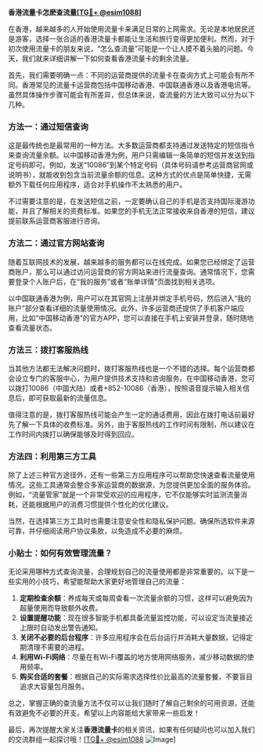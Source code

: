 **香港流量卡怎麽查流量[[TG💪+ @esim1088](https://t.me/s/esim1088)]**

在香港，越来越多的人开始使用流量卡来满足日常的上网需求。无论是本地居民还是游客，选择一张合适的香港流量卡都能让生活和旅行变得更加便利。然而，对于初次使用流量卡的朋友来说，“怎么查流量”可能是一个让人摸不着头脑的问题。今天，我们就来详细讲解一下如何查看香港流量卡的剩余流量。

首先，我们需要明确一点：不同的运营商提供的流量卡在查询方式上可能会有所不同。香港常见的流量卡运营商包括中国移动香港、中国联通香港以及香港电讯等。虽然具体操作步骤可能会有所差异，但总体来说，查流量的方法大致可以分为以下几种。

### 方法一：通过短信查询

这是最传统也是最常用的一种方法。大多数运营商都支持通过发送特定的短信指令来查询流量余额。以中国移动香港为例，用户只需编辑一条简单的短信并发送到指定号码即可。例如，发送“10086”到某个特定号码（具体号码请参考运营商官网或说明书），就能收到包含当前流量余额的信息。这种方式的优点是简单快捷，无需额外下载任何应用程序，适合对手机操作不太熟悉的用户。

不过需要注意的是，在发送短信之前，一定要确认自己的手机是否支持国际漫游功能，并且了解相关的资费标准。如果您的手机无法正常接收来自香港的短信，建议提前联系运营商客服进行咨询。

### 方法二：通过官方网站查询

随着互联网技术的发展，越来越多的服务都可以在线完成。如果您已经绑定了运营商账户，那么可以通过访问运营商的官方网站来进行流量查询。通常情况下，您需要登录个人账户后，在“我的服务”或者“账单详情”页面找到相关选项。

以中国联通香港为例，用户可以在其官网上注册并绑定手机号码，然后进入“我的账户”部分查看详细的流量使用情况。此外，许多运营商还提供了手机客户端应用，比如“中国移动香港”的官方APP，您可以直接在手机上安装并登录，随时随地查看流量状态。

### 方法三：拨打客服热线

当其他方法都无法解决问题时，拨打客服热线也是一个不错的选择。每个运营商都会设立专门的客服中心，为用户提供技术支持和咨询服务。在中国移动香港，您可以拨打10086（中国大陆）或者+852-10086（香港），按照语音提示输入相关信息后，即可获取最新的流量信息。

值得注意的是，拨打客服热线可能会产生一定的通话费用，因此在拨打电话前最好先了解一下具体的收费标准。另外，由于客服热线的工作时间有限制，所以建议在工作时间内拨打以确保能够及时得到回应。

### 方法四：利用第三方工具

除了上述三种官方途径外，还有一些第三方应用程序可以帮助您快速查看流量使用情况。这些工具通常会整合多家运营商的数据源，为您提供更加全面的服务体验。例如，“流量管家”就是一个非常受欢迎的应用程序，它不仅能够实时监测流量消耗，还能根据用户的消费习惯提供个性化的优化建议。

当然，在选择第三方工具时也需要注意安全性和隐私保护问题。确保所选软件来源可靠，并仔细阅读用户协议条款，以免造成不必要的麻烦。

### 小贴士：如何有效管理流量？

无论采用哪种方式查询流量，合理规划自己的流量使用都是非常重要的。以下是一些实用的小技巧，希望能帮助大家更好地管理自己的流量：

1. **定期检查余额**：养成每天或每周查看一次流量余额的习惯，这样可以避免因为超量使用而导致额外收费。
2. **设置提醒功能**：现在很多智能手机都具备流量监控功能，可以设定当流量接近上限时自动发出警告通知。
3. **关闭不必要的后台程序**：许多应用程序会在后台运行并消耗大量数据，记得定期清理不需要的进程。
4. **利用Wi-Fi网络**：尽量在有Wi-Fi覆盖的地方使用网络服务，减少移动数据的使用频率。
5. **购买合适的套餐**：根据自己的实际需求选择性价比最高的流量套餐，不要盲目追求大容量包月服务。

总之，掌握正确的查流量方法不仅可以让我们随时了解自己剩余的可用资源，还能有效避免不必要的开支。希望以上内容能给大家带来一些启发！

最后，再次提醒大家关注**香港流量卡**的相关资讯，如果有任何疑问也可以加入我们的交流群组一起探讨哦！[[TG💪+ @esim1088](https://t.me/s/esim1088) ![Image](https://i.postimg.cc/4NQfJmqS/Snipaste-2025-05-13-00-14-12.png)]